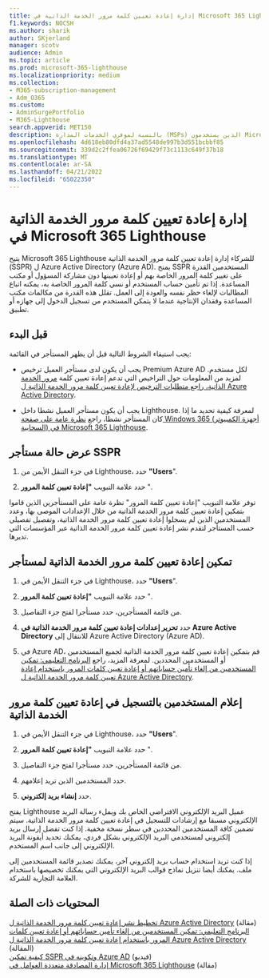 ```yaml
---
title: إدارة إعادة تعيين كلمة مرور الخدمة الذاتية في Microsoft 365 Lighthouse
f1.keywords: NOCSH
ms.author: sharik
author: SKjerland
manager: scotv
audience: Admin
ms.topic: article
ms.prod: microsoft-365-lighthouse
ms.localizationpriority: medium
ms.collection:
- M365-subscription-management
- Adm_O365
ms.custom:
- AdminSurgePortfolio
- M365-Lighthouse
search.appverid: MET150
description: بالنسبة لموفري الخدمات المدارة (MSPs) الذين يستخدمون Microsoft 365 Lighthouse، تعرف على كيفية إدارة إعادة تعيين كلمة مرور الخدمة الذاتية.
ms.openlocfilehash: 4d618eb80dfd4a37ad5548de997b3d551bcbbf85
ms.sourcegitcommit: 339d2c2ffea06726f69429f73c1113c649f37b18
ms.translationtype: MT
ms.contentlocale: ar-SA
ms.lasthandoff: 04/21/2022
ms.locfileid: "65022350"
---
```

# <a name="manage-self-service-password-reset-in-microsoft-365-lighthouse"></a>إدارة إعادة تعيين كلمة مرور الخدمة الذاتية في Microsoft 365 Lighthouse

يتيح Microsoft 365 Lighthouse للشركاء إدارة إعادة تعيين كلمة مرور الخدمة الذاتية (SSPR) ل Azure Active Directory (Azure AD). يمنح SSPR المستخدمين القدرة على تغيير كلمة المرور الخاصة بهم أو إعادة تعيينها دون مشاركة المسؤول أو مكتب المساعدة. إذا تم تأمين حساب المستخدم أو نسي كلمة المرور الخاصة به، يمكنه اتباع المطالبات لإلغاء حظر نفسه والعودة إلى العمل. تقلل هذه القدرة من مكالمات مكتب المساعدة وفقدان الإنتاجية عندما لا يتمكن المستخدم من تسجيل الدخول إلى جهازه أو تطبيق.

## <a name="before-you-begin"></a>قبل البدء

يجب استيفاء الشروط التالية قبل أن يظهر المستأجر في القائمة:

- يجب أن يكون لدى مستأجر العميل ترخيص Premium Azure AD لكل مستخدم. لمزيد من المعلومات حول التراخيص التي تدعم إعادة تعيين كلمة [مرور الخدمة الذاتية، راجع متطلبات الترخيص لإعادة تعيين كلمة مرور الخدمة الذاتية ل Azure Active Directory](/azure/active-directory/authentication/concept-sspr-licensing).

- يجب أن يكون مستأجر العميل نشطا داخل Lighthouse. لمعرفة كيفية تحديد ما إذا كان المستأجر نشطا، راجع [نظرة عامة على صفحة Windows 365 (أجهزة الكمبيوتر السحابية) في Microsoft 365 Lighthouse](m365-lighthouse-tenants-page-overview.md).

## <a name="view-sspr-tenant-status"></a>عرض حالة مستأجر SSPR

1. في جزء التنقل الأيمن من Lighthouse، حدد **"Users**".

2. حدد علامة التبويب **"إعادة تعيين كلمة المرور** ".

توفر علامة التبويب "إعادة تعيين كلمة المرور" نظرة عامة على المستأجرين الذين قاموا بتمكين إعادة تعيين كلمة مرور الخدمة الذاتية من خلال الإعدادات الموصى بها، وعدد المستخدمين الذين لم يسجلوا إعادة تعيين كلمة مرور الخدمة الذاتية، وتفصيل تفصيلي حسب المستأجر لتقدم نشر إعادة تعيين كلمة مرور الخدمة الذاتية عبر المؤسسات التي تديرها.

## <a name="enable-sspr-for-a-tenant"></a>تمكين إعادة تعيين كلمة مرور الخدمة الذاتية لمستأجر

1. في جزء التنقل الأيمن في Lighthouse، حدد **"Users**".

2. حدد علامة التبويب **"إعادة تعيين كلمة المرور** ".

3. من قائمة المستأجرين، حدد مستأجرا لفتح جزء التفاصيل.

4. حدد **تحرير إعدادات إعادة تعيين كلمة مرور الخدمة الذاتية في Azure Active Directory** للانتقال إلى Azure Active Directory (Azure AD).

5. في Azure AD، قم بتمكين إعادة تعيين كلمة مرور الخدمة الذاتية لجميع المستخدمين أو المستخدمين المحددين. لمعرفة المزيد، راجع [البرنامج التعليمي: تمكين المستخدمين من إلغاء تأمين حساباتهم أو إعادة تعيين كلمات المرور باستخدام إعادة تعيين كلمة مرور الخدمة الذاتية ل Azure Active Directory](/azure/active-directory/authentication/tutorial-enable-sspr).

## <a name="notify-users-to-register-for-sspr"></a>إعلام المستخدمين بالتسجيل في إعادة تعيين كلمة مرور الخدمة الذاتية

1. في جزء التنقل الأيمن في Lighthouse، حدد **"Users**".

2. حدد علامة التبويب **"إعادة تعيين كلمة المرور** ".

3. من قائمة المستأجرين، حدد مستأجرا لفتح جزء التفاصيل.

4. حدد المستخدمين الذين تريد إعلامهم.

5. حدد **إنشاء بريد إلكتروني**.

يفتح Lighthouse عميل البريد الإلكتروني الافتراضي الخاص بك ويملء رسالة البريد الإلكتروني مسبقا مع إرشادات للتسجيل في إعادة تعيين كلمة مرور الخدمة الذاتية. سيتم تضمين كافة المستخدمين المحددين في سطر نسخة مخفية. إذا كنت تفضل إرسال بريد إلكتروني لمستخدمي البريد الإلكتروني بشكل فردي، يمكنك تحديد أيقونة البريد الإلكتروني إلى جانب اسم المستخدم.

إذا كنت تريد استخدام حساب بريد إلكتروني آخر، يمكنك تصدير قائمة المستخدمين إلى ملف. يمكنك أيضا تنزيل نماذج قوالب البريد الإلكتروني التي يمكنك تخصيصها باستخدام العلامة التجارية للشركة.

## <a name="related-content"></a>المحتويات ذات الصلة

[تخطيط نشر إعادة تعيين كلمة مرور الخدمة الذاتية ل Azure Active Directory](/azure/active-directory/authentication/howto-sspr-deployment) (مقالة)\
[البرنامج التعليمي: تمكين المستخدمين من إلغاء تأمين حساباتهم أو إعادة تعيين كلمات المرور باستخدام إعادة تعيين كلمة مرور الخدمة الذاتية ل Azure Active Directory](/azure/active-directory/authentication/tutorial-enable-sspr) (المقالة)\
[كيفية تمكين SSPR وتكوينه في Azure AD](https://www.youtube.com/watch?v=rA8TvhNcCvQ) (فيديو)\
[إدارة المصادقة متعددة العوامل في Microsoft 365 Lighthouse](m365-lighthouse-manage-mfa.md) (مقالة)
